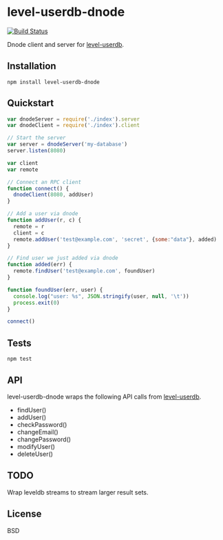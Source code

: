 level-userdb-dnode
==================

[![Build Status](https://travis-ci.org/FrozenRidge/level-userdb-dnode.png)](https://travis-ci.org/FrozenRidge/level-userdb-dnoe)

Dnode client and server for [level-userdb](https://github.com/FrozenRidge/level-userdb).

## Installation

`npm install level-userdb-dnode`

## Quickstart

```javascript
var dnodeServer = require('./index').server
var dnodeClient = require('./index').client

// Start the server
var server = dnodeServer('my-database')
server.listen(8080)

var client
var remote

// Connect an RPC client
function connect() {
  dnodeClient(8080, addUser)
}

// Add a user via dnode
function addUser(r, c) {
  remote = r
  client = c
  remote.addUser('test@example.com', 'secret', {some:"data"}, added)
}

// Find user we just added via dnode
function added(err) {
  remote.findUser('test@example.com', foundUser)
}

function foundUser(err, user) {
  console.log("user: %s", JSON.stringify(user, null, '\t'))
  process.exit(0)
}

connect()

```

## Tests

`npm test`

## API

level-userdb-dnode wraps the following API calls from [level-userdb](https://github.com/FrozenRidge/level-userdb).

- findUser()
- addUser()
- checkPassword()
- changeEmail()
- changePassword()
- modifyUser()
- deleteUser()

## TODO

Wrap leveldb streams to stream larger result sets.

## License

BSD
